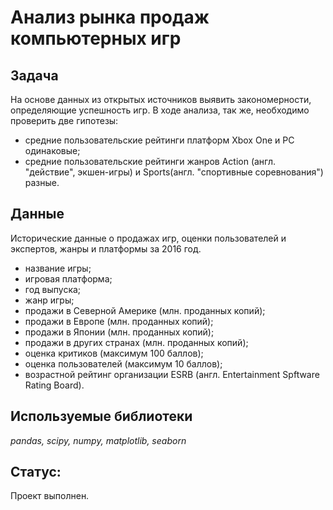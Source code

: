 # Анализ рынка продаж компьютерных игр

## Задача

На основе данных из открытых источников выявить закономерности, определяющие успешность игр.
В ходе анализа, так же, необходимо проверить две гипотезы:
- средние пользовательские рейтинги платформ Xbox One и PC одинаковые;
- средние пользовательские рейтинги жанров Action (англ. "действие", экшен-игры) и Sports(англ. "спортивные соревнования") разные.

## Данные

Исторические данные о продажах игр, оценки пользователей и экспертов, жанры и платформы за 2016 год.
- название игры;
- игровая платформа;
- год выпуска;
- жанр игры;
- продажи в Северной Америке (млн. проданных копий);
- продажи в Европе (млн. проданных копий);
- продажи в Японии (млн. проданных копий);
- продажи в других странах (млн. проданных копий);
- оценка критиков (максимум 100 баллов);
- оценка пользователей (максимум 10 баллов);
- возрастной рейтинг организации ESRB (англ. Entertainment Spftware Rating Board).

## Используемые библиотеки

*pandas, scipy, numpy, matplotlib, seaborn*

## Статус:

Проект выполнен.
